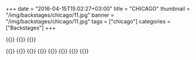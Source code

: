 +++
date = "2016-04-15T15:02:27+03:00"
title = "CHICAGO"
thumbnail = "/img/backstages/chicago/11.jpg"
banner = "/img/backstages/chicago/11.jpg"
tags = ["chicago"]
categories = ["Backstages"]
+++

{{<mkimage src="/img/backstages/chicago/01.jpg">}}
{{<mkimage src="/img/backstages/chicago/02.jpg">}}
{{<mkimage src="/img/backstages/chicago/03.jpg">}}
<!-- {{<mkimage src="/img/backstages/chicago/04.jpg">}} -->
{{<mkimage src="/img/backstages/chicago/05.jpg">}}
{{<mkimage src="/img/backstages/chicago/06.jpg">}}
{{<mkimage src="/img/backstages/chicago/07.jpg">}}
{{<mkimage src="/img/backstages/chicago/08.jpg">}}
{{<mkimage src="/img/backstages/chicago/09.jpg">}}
{{<mkimage src="/img/backstages/chicago/10.jpg">}}
{{<mkimage src="/img/backstages/chicago/11.jpg">}}
{{<mkimage src="/img/backstages/chicago/12.jpg">}}
